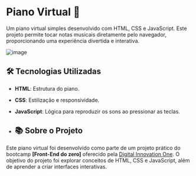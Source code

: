 # Piano Virtual 🎹

Um piano virtual simples desenvolvido com HTML, CSS e JavaScript. Este projeto permite tocar notas musicais diretamente pelo navegador, proporcionando uma experiência divertida e interativa.

![image](https://github.com/user-attachments/assets/dffe984e-2b83-473f-89a9-616491beeb45)


## 🛠️ Tecnologias Utilizadas

- **HTML**: Estrutura do piano.
- **CSS**: Estilização e responsividade.
- **JavaScript**: Lógica para reproduzir os sons ao pressionar as teclas.

- ## 📚 Sobre o Projeto

Este piano virtual foi desenvolvido como parte de um projeto prático do bootcamp **[Front-End do zero]** oferecido pela [Digital Innovation One](https://www.dio.me/). O objetivo do projeto foi explorar conceitos de HTML, CSS e JavaScript, além de aprender a criar interfaces interativas.
